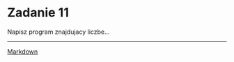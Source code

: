 # Zadanie 11
Napisz program znajdujacy liczbe...


---
[Markdown](https://www.markdownguide.org/basic-syntax/)